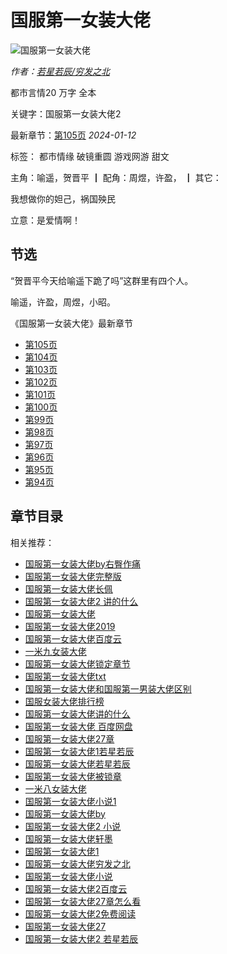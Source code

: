 # 国服第一女装大佬

![国服第一女装大佬](https://www.aidzs.com/static/shipsay/nocover.jpg)

_作者：[若星若辰/穷发之北](/author/%E8%8B%A5%E6%98%9F%E8%8B%A5%E8%BE%B0%2F%E7%A9%B7%E5%8F%91%E4%B9%8B%E5%8C%97/)_

都市言情20 万字 全本

关键字：国服第一女装大佬2

最新章节：[第105页](/aks/38/38529/2006392.html) _2024-01-12_

标签： 都市情缘 破镜重圆 游戏网游 甜文

主角：喻遥，贺晋平 ┃ 配角：周煜，许盈， ┃ 其它：

我想做你的妲己，祸国殃民

立意：是爱情啊！

## 节选

“贺晋平今天给喻遥下跪了吗”这群里有四个人。

喻遥，许盈，周煜，小昭。

《国服第一女装大佬》最新章节

- [第105页](/aks/38/38529/2006392.html "国服第一女装大佬 第105页")
- [第104页](/aks/38/38529/2006389.html "国服第一女装大佬 第104页")
- [第103页](/aks/38/38529/2006387.html "国服第一女装大佬 第103页")
- [第102页](/aks/38/38529/2006384.html "国服第一女装大佬 第102页")
- [第101页](/aks/38/38529/2006381.html "国服第一女装大佬 第101页")
- [第100页](/aks/38/38529/2006379.html "国服第一女装大佬 第100页")
- [第99页](/aks/38/38529/2006375.html "国服第一女装大佬 第99页")
- [第98页](/aks/38/38529/2006371.html "国服第一女装大佬 第98页")
- [第97页](/aks/38/38529/2006369.html "国服第一女装大佬 第97页")
- [第96页](/aks/38/38529/2006366.html "国服第一女装大佬 第96页")
- [第95页](/aks/38/38529/2006363.html "国服第一女装大佬 第95页")
- [第94页](/aks/38/38529/2006360.html "国服第一女装大佬 第94页")

## 章节目录

相关推荐： 
- [国服第一女装大佬by右臀作痛](/book/484451686/)  
- [国服第一女装大佬完整版](/book/438327657/)  
- [国服第一女装大佬长佩](/book/423511501/)  
- [国服第一女装大佬2 讲的什么](/book/412977547/)  
- [国服第一女装大佬](/book/392136224/)  
- [国服第一女装大佬2019](/book/392136223/)  
- [国服第一女装大佬百度云](/book/186856101/)  
- [一米九女装大佬](/book/72778837/)  
- [国服第一女装大佬锁定章节](/book/11410737/)  
- [国服第一女装大佬txt](/book/11410736/)  
- [国服第一女装大佬和国服第一男装大佬区别](/book/2173936/)  
- [国服女装大佬排行榜](/book/2076338/)  
- [国服第一女装大佬讲的什么](/book/1471744/)  
- [国服第一女装大佬 百度网盘](/book/1471743/)  
- [国服第一女装大佬27章](/book/1166618/)  
- [国服第一女装大佬1若星若辰](/book/1109637/)  
- [国服第一女装大佬若星若辰](/book/1034674/)  
- [国服第一女装大佬被锁章](/book/1034673/)  
- [一米八女装大佬](/book/807227/)  
- [国服第一女装大佬小说1](/book/807226/)  
- [国服第一女装大佬by](/book/807225/)  
- [国服第一女装大佬2 小说](/book/238489/)  
- [国服第一女装大佬轩墨](/book/238498/)  
- [国服第一女装大佬1](/book/238497/)  
- [国服第一女装大佬穷发之北](/book/238496/)  
- [国服第一女装大佬小说](/book/238495/)  
- [国服第一女装大佬2百度云](/book/238494/)  
- [国服第一女装大佬27章怎么看](/book/238493/)  
- [国服第一女装大佬2免费阅读](/book/238492/)  
- [国服第一女装大佬27](/book/238491/)  
- [国服第一女装大佬2 若星若辰](/book/238490/)  